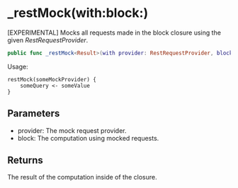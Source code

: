 # \_restMock(with:block:)

\[EXPERIMENTAL\] Mocks all requests made in the block closure using the given *RestRequestProvider*.

``` swift
public func _restMock<Result>(with provider: RestRequestProvider, block: (() -> Result)) -> Result 
```

Usage:

``` 
restMock(someMockProvider) {
    someQuery <- someValue
}
```

> 

## Parameters

  - provider: The mock request provider.
  - block: The computation using mocked requests.

## Returns

The result of the computation inside of the closure.
